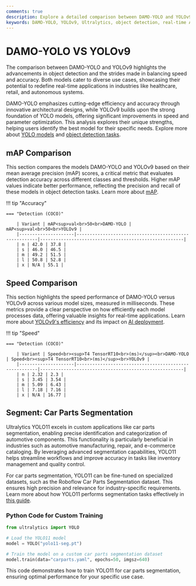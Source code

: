 ```yaml
---
comments: true
description: Explore a detailed comparison between DAMO-YOLO and YOLOv9, two cutting-edge models in real-time object detection. Discover their performance, efficiency, and application potential in computer vision and edge AI, powered by Ultralytics innovation.
keywords: DAMO-YOLO, YOLOv9, Ultralytics, object detection, real-time AI, edge AI, computer vision
---
```


# DAMO-YOLO VS YOLOv9

The comparison between DAMO-YOLO and YOLOv9 highlights the advancements in object detection and the strides made in balancing speed and accuracy. Both models cater to diverse use cases, showcasing their potential to redefine real-time applications in industries like healthcare, retail, and autonomous systems.

DAMO-YOLO emphasizes cutting-edge efficiency and accuracy through innovative architectural designs, while YOLOv9 builds upon the strong foundation of YOLO models, offering significant improvements in speed and parameter optimization. This analysis explores their unique strengths, helping users identify the best model for their specific needs. Explore more about [YOLO models](https://www.ultralytics.com/blog/the-evolution-of-object-detection-and-ultralytics-yolo-models) and [object detection tasks](https://docs.ultralytics.com/tasks/).

## mAP Comparison

This section compares the models DAMO-YOLO and YOLOv9 based on their mean average precision (mAP) scores, a critical metric that evaluates detection accuracy across different classes and thresholds. Higher mAP values indicate better performance, reflecting the precision and recall of these models in object detection tasks. Learn more about [mAP](https://www.ultralytics.com/glossary/mean-average-precision-map).

!!! tip "Accuracy"

    === "Detection (COCO)"

    	| Variant | mAP<sup>val<br>50<br>DAMO-YOLO | mAP<sup>val<br>50<br>YOLOv9 |
    	|---------------------|-------------------------------------------------------|-------------------------------------------------------|
    	| n | 42.0 | 37.8 |
    	| s | 46.0 | 46.5 |
    	| m | 49.2 | 51.5 |
    	| l | 50.8 | 52.8 |
    	| x | N/A | 55.1 |


## Speed Comparison

This section highlights the speed performance of DAMO-YOLO versus YOLOv9 across various model sizes, measured in milliseconds. These metrics provide a clear perspective on how efficiently each model processes data, offering valuable insights for real-time applications. Learn more about [YOLOv9's efficiency](https://docs.ultralytics.com/models/yolov9/) and its impact on [AI deployment](https://docs.ultralytics.com/guides/model-deployment-options/).

!!! tip "Speed"

    === "Detection (COCO)"

    	| Variant | Speed<br><sup>T4 TensorRT10<br>(ms)</sup><br>DAMO-YOLO | Speed<br><sup>T4 TensorRT10<br>(ms)</sup><br>YOLOv9 |
    	|---------------------|-------------------------------------------------------|-------------------------------------------------------|
    	| n | 2.32 | 2.3 |
    	| s | 3.45 | 3.54 |
    	| m | 5.09 | 6.43 |
    	| l | 7.18 | 7.16 |
    	| x | N/A | 16.77 |

## Segment: Car Parts Segmentation

Ultralytics YOLO11 excels in custom applications like car parts segmentation, enabling precise identification and categorization of automotive components. This functionality is particularly beneficial in industries such as automotive manufacturing, repair, and e-commerce cataloging. By leveraging advanced segmentation capabilities, YOLO11 helps streamline workflows and improve accuracy in tasks like inventory management and quality control.

For car parts segmentation, YOLO11 can be fine-tuned on specialized datasets, such as the Roboflow Car Parts Segmentation dataset. This ensures high precision and relevance for industry-specific requirements. Learn more about how YOLO11 performs segmentation tasks effectively in [this guide](https://docs.ultralytics.com/datasets/segment/carparts-seg/).

### Python Code for Custom Training

```python
from ultralytics import YOLO

# Load the YOLO11 model
model = YOLO("yolo11-seg.pt")

# Train the model on a custom car parts segmentation dataset
model.train(data="carparts.yaml", epochs=50, imgsz=640)
```

This code demonstrates how to train YOLO11 for car parts segmentation, ensuring optimal performance for your specific use case.

